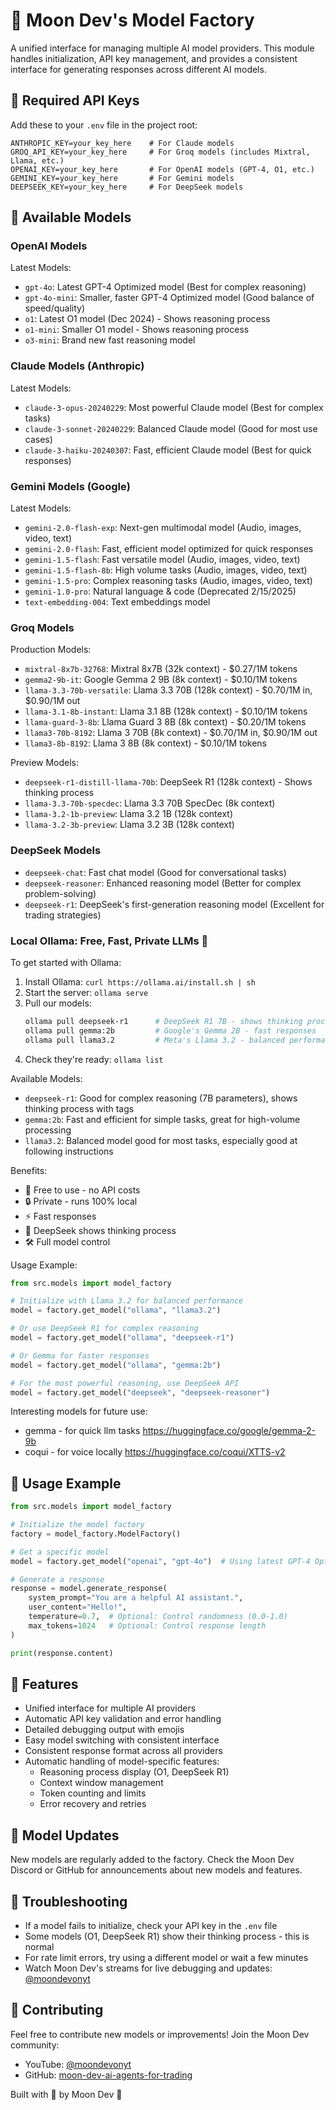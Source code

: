 # 🌙 Moon Dev's Model Factory

A unified interface for managing multiple AI model providers. This module handles initialization, API key management, and provides a consistent interface for generating responses across different AI models.

## 🔑 Required API Keys

Add these to your `.env` file in the project root:
```env
ANTHROPIC_KEY=your_key_here    # For Claude models
GROQ_API_KEY=your_key_here     # For Groq models (includes Mixtral, Llama, etc.)
OPENAI_KEY=your_key_here       # For OpenAI models (GPT-4, O1, etc.)
GEMINI_KEY=your_key_here       # For Gemini models
DEEPSEEK_KEY=your_key_here     # For DeepSeek models
```

## 🤖 Available Models

### OpenAI Models
Latest Models:
- `gpt-4o`: Latest GPT-4 Optimized model (Best for complex reasoning)
- `gpt-4o-mini`: Smaller, faster GPT-4 Optimized model (Good balance of speed/quality)
- `o1`: Latest O1 model (Dec 2024) - Shows reasoning process
- `o1-mini`: Smaller O1 model - Shows reasoning process
- `o3-mini`: Brand new fast reasoning model

### Claude Models (Anthropic)
Latest Models:
- `claude-3-opus-20240229`: Most powerful Claude model (Best for complex tasks)
- `claude-3-sonnet-20240229`: Balanced Claude model (Good for most use cases)
- `claude-3-haiku-20240307`: Fast, efficient Claude model (Best for quick responses)

### Gemini Models (Google)
Latest Models:
- `gemini-2.0-flash-exp`: Next-gen multimodal model (Audio, images, video, text)
- `gemini-2.0-flash`: Fast, efficient model optimized for quick responses
- `gemini-1.5-flash`: Fast versatile model (Audio, images, video, text)
- `gemini-1.5-flash-8b`: High volume tasks (Audio, images, video, text)
- `gemini-1.5-pro`: Complex reasoning tasks (Audio, images, video, text)
- `gemini-1.0-pro`: Natural language & code (Deprecated 2/15/2025)
- `text-embedding-004`: Text embeddings model

### Groq Models
Production Models:
- `mixtral-8x7b-32768`: Mixtral 8x7B (32k context) - $0.27/1M tokens
- `gemma2-9b-it`: Google Gemma 2 9B (8k context) - $0.10/1M tokens
- `llama-3.3-70b-versatile`: Llama 3.3 70B (128k context) - $0.70/1M in, $0.90/1M out
- `llama-3.1-8b-instant`: Llama 3.1 8B (128k context) - $0.10/1M tokens
- `llama-guard-3-8b`: Llama Guard 3 8B (8k context) - $0.20/1M tokens
- `llama3-70b-8192`: Llama 3 70B (8k context) - $0.70/1M in, $0.90/1M out
- `llama3-8b-8192`: Llama 3 8B (8k context) - $0.10/1M tokens

Preview Models:
- `deepseek-r1-distill-llama-70b`: DeepSeek R1 (128k context) - Shows thinking process
- `llama-3.3-70b-specdec`: Llama 3.3 70B SpecDec (8k context)
- `llama-3.2-1b-preview`: Llama 3.2 1B (128k context)
- `llama-3.2-3b-preview`: Llama 3.2 3B (128k context)

### DeepSeek Models
- `deepseek-chat`: Fast chat model (Good for conversational tasks)
- `deepseek-reasoner`: Enhanced reasoning model (Better for complex problem-solving)
- `deepseek-r1`: DeepSeek's first-generation reasoning model (Excellent for trading strategies)

### Local Ollama: Free, Fast, Private LLMs 🚀

To get started with Ollama:
1. Install Ollama: `curl https://ollama.ai/install.sh | sh`
2. Start the server: `ollama serve`
3. Pull our models:
   ```bash
   ollama pull deepseek-r1      # DeepSeek R1 7B - shows thinking process
   ollama pull gemma:2b         # Google's Gemma 2B - fast responses
   ollama pull llama3.2         # Meta's Llama 3.2 - balanced performance
   ```
4. Check they're ready: `ollama list`

Available Models:
- `deepseek-r1`: Good for complex reasoning (7B parameters), shows thinking process with <think> tags
- `gemma:2b`: Fast and efficient for simple tasks, great for high-volume processing
- `llama3.2`: Balanced model good for most tasks, especially good at following instructions

Benefits:
- 🚀 Free to use - no API costs
- 🔒 Private - runs 100% local
- ⚡ Fast responses
- 🤔 DeepSeek shows thinking process
- 🛠️ Full model control

Usage Example:
```python
from src.models import model_factory

# Initialize with Llama 3.2 for balanced performance
model = factory.get_model("ollama", "llama3.2")

# Or use DeepSeek R1 for complex reasoning
model = factory.get_model("ollama", "deepseek-r1")

# Or Gemma for faster responses
model = factory.get_model("ollama", "gemma:2b")

# For the most powerful reasoning, use DeepSeek API
model = factory.get_model("deepseek", "deepseek-reasoner")
```

Interesting models for future use:
- gemma - for quick llm tasks https://huggingface.co/google/gemma-2-9b
- coqui - for voice locally https://huggingface.co/coqui/XTTS-v2

## 🚀 Usage Example

```python
from src.models import model_factory

# Initialize the model factory
factory = model_factory.ModelFactory()

# Get a specific model
model = factory.get_model("openai", "gpt-4o")  # Using latest GPT-4 Optimized

# Generate a response
response = model.generate_response(
    system_prompt="You are a helpful AI assistant.",
    user_content="Hello!",
    temperature=0.7,  # Optional: Control randomness (0.0-1.0)
    max_tokens=1024   # Optional: Control response length
)

print(response.content)
```

## 🌟 Features
- Unified interface for multiple AI providers
- Automatic API key validation and error handling
- Detailed debugging output with emojis
- Easy model switching with consistent interface
- Consistent response format across all providers
- Automatic handling of model-specific features:
  - Reasoning process display (O1, DeepSeek R1)
  - Context window management
  - Token counting and limits
  - Error recovery and retries

## 🔄 Model Updates
New models are regularly added to the factory. Check the Moon Dev Discord or GitHub for announcements about new models and features.

## 🐛 Troubleshooting
- If a model fails to initialize, check your API key in the `.env` file
- Some models (O1, DeepSeek R1) show their thinking process - this is normal
- For rate limit errors, try using a different model or wait a few minutes
- Watch Moon Dev's streams for live debugging and updates: [@moondevonyt](https://www.youtube.com/@moondevonyt)

## 🤝 Contributing
Feel free to contribute new models or improvements! Join the Moon Dev community:
- YouTube: [@moondevonyt](https://www.youtube.com/@moondevonyt)
- GitHub: [moon-dev-ai-agents-for-trading](https://github.com/moon-dev-ai-agents-for-trading)

Built with 💖 by Moon Dev 🌙
